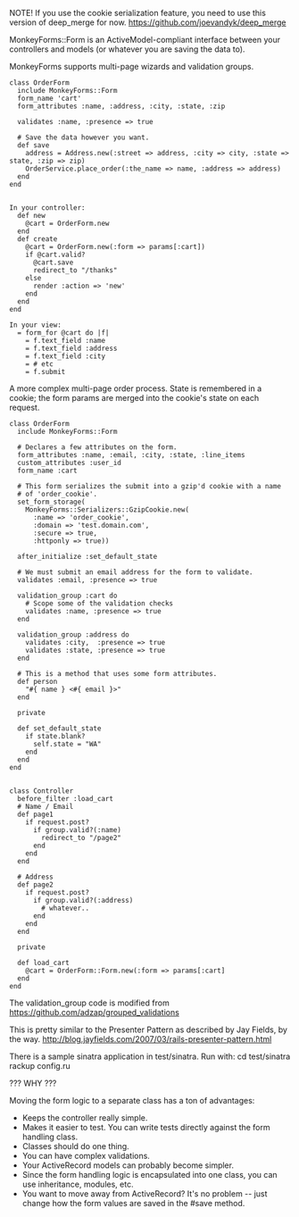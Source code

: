 NOTE!  If you use the cookie serialization feature, you 
need to use this version of deep_merge for now.
https://github.com/joevandyk/deep_merge


MonkeyForms::Form is an ActiveModel-compliant interface
between your controllers and models (or whatever you are 
saving the data to).

MonkeyForms supports multi-page wizards and validation groups.


    class OrderForm
      include MonkeyForms::Form
      form_name 'cart'
      form_attributes :name, :address, :city, :state, :zip 
      
      validates :name, :presence => true

      # Save the data however you want.
      def save
        address = Address.new(:street => address, :city => city, :state => state, :zip => zip)
        OrderService.place_order(:the_name => name, :address => address)
      end
    end


    In your controller:
      def new
        @cart = OrderForm.new
      end
      def create
        @cart = OrderForm.new(:form => params[:cart])
        if @cart.valid?
          @cart.save
          redirect_to "/thanks"
        else
          render :action => 'new'
        end
      end
    end

    In your view:
      = form_for @cart do |f|
        = f.text_field :name
        = f.text_field :address
        = f.text_field :city
        = # etc
        = f.submit


A more complex multi-page order process.
State is remembered in a cookie; the form params are merged into the cookie's state on each request.

    class OrderForm
      include MonkeyForms::Form

      # Declares a few attributes on the form.
      form_attributes :name, :email, :city, :state, :line_items
      custom_attributes :user_id
      form_name :cart

      # This form serializes the submit into a gzip'd cookie with a name
      # of 'order_cookie'.
      set_form_storage(
        MonkeyForms::Serializers::GzipCookie.new(
          :name => 'order_cookie',
          :domain => 'test.domain.com',
          :secure => true,
          :httponly => true))

      after_initialize :set_default_state

      # We must submit an email address for the form to validate.
      validates :email, :presence => true

      validation_group :cart do
        # Scope some of the validation checks
        validates :name, :presence => true
      end

      validation_group :address do
        validates :city,  :presence => true
        validates :state, :presence => true
      end

      # This is a method that uses some form attributes.
      def person
        "#{ name } <#{ email }>"
      end

      private

      def set_default_state
        if state.blank?
          self.state = "WA"
        end
      end
    end


    class Controller
      before_filter :load_cart
      # Name / Email
      def page1
        if request.post?
          if group.valid?(:name)
            redirect_to "/page2"
          end
        end
      end

      # Address
      def page2
        if request.post?
          if group.valid?(:address)
            # whatever..
          end
        end
      end

      private

      def load_cart
        @cart = OrderForm::Form.new(:form => params[:cart]
      end
    end


The validation_group code is modified from 
https://github.com/adzap/grouped_validations


This is pretty similar to the Presenter Pattern as described
by Jay Fields, by the way. http://blog.jayfields.com/2007/03/rails-presenter-pattern.html



There is a sample sinatra application in test/sinatra.  Run with:
cd test/sinatra
rackup config.ru



??? WHY ???

Moving the form logic to a separate class has a ton of advantages:

* Keeps the controller really simple.  
* Makes it easier to test. You can write tests directly against the form handling class.
* Classes should do one thing.
* You can have complex validations.
* Your ActiveRecord models can probably become simpler.
* Since the form handling logic is encapsulated into one class, you can use inheritance, modules, etc.
* You want to move away from ActiveRecord? It's no problem -- just change how the form values are saved in the #save method.
